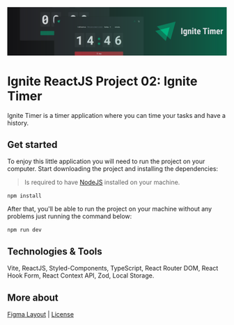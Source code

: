 <img src=".github/ignite-timer-banner.svg">

# Ignite ReactJS Project 02: Ignite Timer
Ignite Timer is a timer application where you can time your tasks and have a history.

## Get started
To enjoy this little application you will need to run the project on your computer. Start downloading the project and installing the dependencies:

> Is required to have [NodeJS](https://nodejs.org/en) installed on your machine.

```
npm install
```

After that, you'll be able to run the project on your machine without any problems just running the command below:

```
npm run dev
```

## Technologies & Tools
Vite, ReactJS, Styled-Components, TypeScript, React Router DOM, React Hook Form, React Context API, Zod, Local Storage.

## More about
<a href="https://www.figma.com/file/POPSNs7QkYI3Hr8qyoA4kU/Ignite-Timer-(Community)">Figma Layout</a> | <a href="https://github.com/feponiel/ignite-courses-vault/blob/main/ignite-reactjs/projects/project-02/LICENSE">License</a>